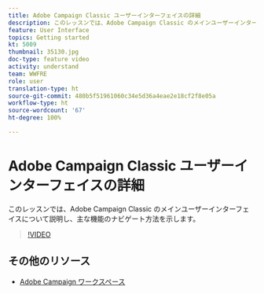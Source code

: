 ```yaml
---
title: Adobe Campaign Classic ユーザーインターフェイスの詳細
description: このレッスンでは、Adobe Campaign Classic のメインユーザーインターフェイスについて説明し、主な機能のナビゲート方法を示します。
feature: User Interface
topics: Getting started
kt: 5009
thumbnail: 35130.jpg
doc-type: feature video
activity: understand
team: WWFRE
role: user
translation-type: ht
source-git-commit: 480b5f51961060c34e5d36a4eae2e18cf2f8e05a
workflow-type: ht
source-wordcount: '67'
ht-degree: 100%

---
```



# Adobe Campaign Classic ユーザーインターフェイスの詳細

このレッスンでは、Adobe Campaign Classic のメインユーザーインターフェイスについて説明し、主な機能のナビゲート方法を示します。

>[!VIDEO](https://video.tv.adobe.com/v/35130?quality=12&captions=jpn)

## その他のリソース

* [Adobe Campaign ワークスペース](https://docs.adobe.com/content/help/ja-JP/campaign-classic/using/getting-started/starting-with-adobe-campaign/adobe-campaign-workspace.html)
